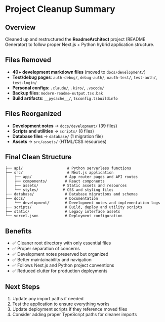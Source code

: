 # Project Cleanup Summary

## Overview
Cleaned up and restructured the **ReadmeArchitect** project (README Generator) to follow proper Next.js + Python hybrid application structure.

## Files Removed
- **40+ development markdown files** (moved to `docs/development/`)
- **Test/debug pages**: `auth-debug/`, `debug-auth/`, `oauth-test/`, `test-auth/`, `test-login/`
- **Personal configs**: `.claude/`, `.kiro/`, `.vscode/`
- **Backup files**: `modern-readme-output.tsx.bak`
- **Build artifacts**: `__pycache__/`, `tsconfig.tsbuildinfo`

## Files Reorganized
- **Development notes** → `docs/development/` (39 files)
- **Scripts and utilities** → `scripts/` (8 files)
- **Database files** → `database/` (1 migration file)
- **Assets** → `src/assets/` (HTML/CSS resources)

## Final Clean Structure
```
├── api/                    # Python serverless functions
├── src/                    # Next.js application
│   ├── app/               # App router pages and API routes
│   ├── components/        # React components
│   ├── assets/           # Static assets and resources
│   └── styles/           # CSS and styling files
├── database/              # Database migrations and schemas
├── docs/                  # Documentation
│   └── development/       # Development notes and implementation logs
├── scripts/               # Build, deploy and utility scripts
├── static/                # Legacy interface assets
└── vercel.json            # Deployment configuration
```

## Benefits
- ✅ Cleaner root directory with only essential files
- ✅ Proper separation of concerns
- ✅ Development notes preserved but organized
- ✅ Better maintainability and navigation
- ✅ Follows Next.js and Python project conventions
- ✅ Reduced clutter for production deployments

## Next Steps
1. Update any import paths if needed
2. Test the application to ensure everything works
3. Update deployment scripts if they reference moved files
4. Consider adding proper TypeScript paths for cleaner imports
